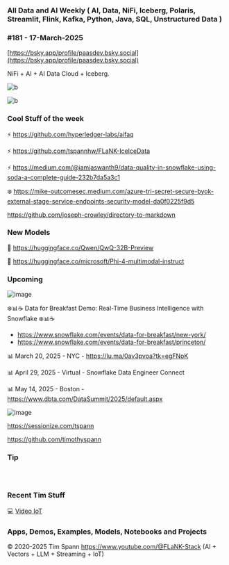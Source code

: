 ###  All Data and AI Weekly ( AI, Data, NiFi, Iceberg, Polaris, Streamlit, Flink, Kafka, Python, Java, SQL, Unstructured Data )  
### #181 - 17-March-2025

[https://bsky.app/profile/paasdev.bsky.social](https://bsky.app/profile/paasdev.bsky.social)

NiFi + AI + AI Data Cloud + Iceberg.

![b](https://images.credential.net/badge/tiny/g6fomszs_1741624330730_badge.png)

![b](https://images.credential.net/embed/g6fomszs.png)


### Cool Stuff of the week



⚡️ https://github.com/hyperledger-labs/aifaq

⚡️ https://github.com/tspannhw/FLaNK-IceIceData

⚡️ https://medium.com/@iamjaswanth9/data-quality-in-snowflake-using-soda-a-complete-guide-232b7da5a3c1

❄️ https://mike-outcomesec.medium.com/azure-tri-secret-secure-byok-external-stage-service-endpoints-security-model-da0f0225f9d5


https://github.com/joseph-crowley/directory-to-markdown

 
### New Models

🚀 https://huggingface.co/Qwen/QwQ-32B-Preview

🚀 https://huggingface.co/microsoft/Phi-4-multimodal-instruct



### Upcoming


![image](https://github.com/user-attachments/assets/14a882d7-1b4c-448b-9574-3749a1f45686)

❄️📊☕ Data for Breakfast Demo: Real-Time Business Intelligence with Snowflake ❄️📊☕ 

* https://www.snowflake.com/events/data-for-breakfast/new-york/
* https://www.snowflake.com/events/data-for-breakfast/princeton/
  


📊 March 20, 2025 - NYC - https://lu.ma/0av3pvoa?tk=egFNoK

📊 April 29, 2025 - Virtual - Snowflake Data Engineer Connect

📊 May 14, 2025 - Boston - https://www.dbta.com/DataSummit/2025/default.aspx

![image](https://github.com/user-attachments/assets/4d9314a0-92a9-4d77-bafd-668347f8e913)


https://sessionize.com/tspann

https://github.com/timothyspann

### Tip

````



````


### Recent Tim Stuff

💻  [Video IoT](https://www.youtube.com/watch?v=Vgr1wnzxxB8&t=17s)<br/>

### Apps, Demos, Examples, Models, Notebooks and Projects

&copy; 2020-2025 Tim Spann  https://www.youtube.com/@FLaNK-Stack
(AI +  Vectors + LLM + Streaming + IoT)  

